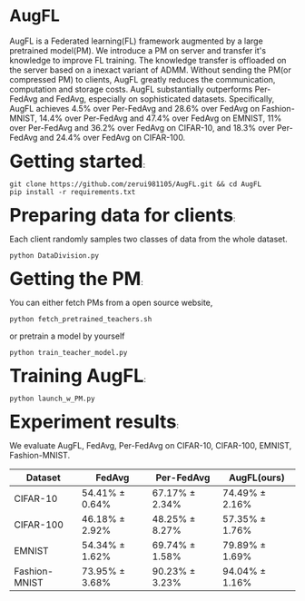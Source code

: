 # AugFL

AugFL is a Federated learning(FL) framework augmented by a large pretrained model(PM). We introduce a PM on server and transfer it's knowledge to improve FL training. 
The knowledge transfer is offloaded on the server based on a inexact variant of ADMM. Without sending the PM(or compressed PM) to clients, AugFL greatly reduces the communication, computation and storage costs. AugFL substantially outperforms Per-FedAvg and FedAvg, especially on sophisticated datasets. Specifically, AugFL achieves 4.5% over Per-FedAvg and 28.6% over FedAvg on Fashion-MNIST, 14.4% over Per-FedAvg and 47.4% over FedAvg on EMNIST, 11% over Per-FedAvg and 36.2% over FedAvg on CIFAR-10, and 18.3% over Per-FedAvg and 24.4% over FedAvg on CIFAR-100.

**<font size=6>Getting started</font>**:

```
git clone https://github.com/zerui981105/AugFL.git && cd AugFL
pip install -r requirements.txt
```

**<font size=6>Preparing data for clients</font>**:

Each client randomly samples two classes of data from the whole dataset.

```
python DataDivision.py
```

**<font size=6>Getting the PM</font>**:

You can either fetch PMs from a open source website,

```
python fetch_pretrained_teachers.sh
```

or pretrain a model by yourself

```
python train_teacher_model.py
```

**<font size=6>Training AugFL</font>**:

```
python launch_w_PM.py
```

**<font size=6>Experiment results</font>**:

We evaluate AugFL, FedAvg, Per-FedAvg on CIFAR-10, CIFAR-100, EMNIST, Fashion-MNIST.

| Dataset         | FedAvg          | Per-FedAvg      | AugFL(ours)     | 
| --------------- | --------------- | --------------- | --------------- | 
| CIFAR-10        | 54.41% ± 0.64%  | 67.17% ± 2.34%  | 74.49% ± 2.16%  | 
| CIFAR-100       | 46.18% ± 2.92%  | 48.25% ± 8.27%  | 57.35% ± 1.76%  | 
| EMNIST          | 54.34% ± 1.62%  | 69.74% ± 1.58%  | 79.89% ± 1.69%  |
| Fashion-MNIST   | 73.95% ± 3.68%  | 90.23% ± 3.23%  | 94.04% ± 1.16%  | 
